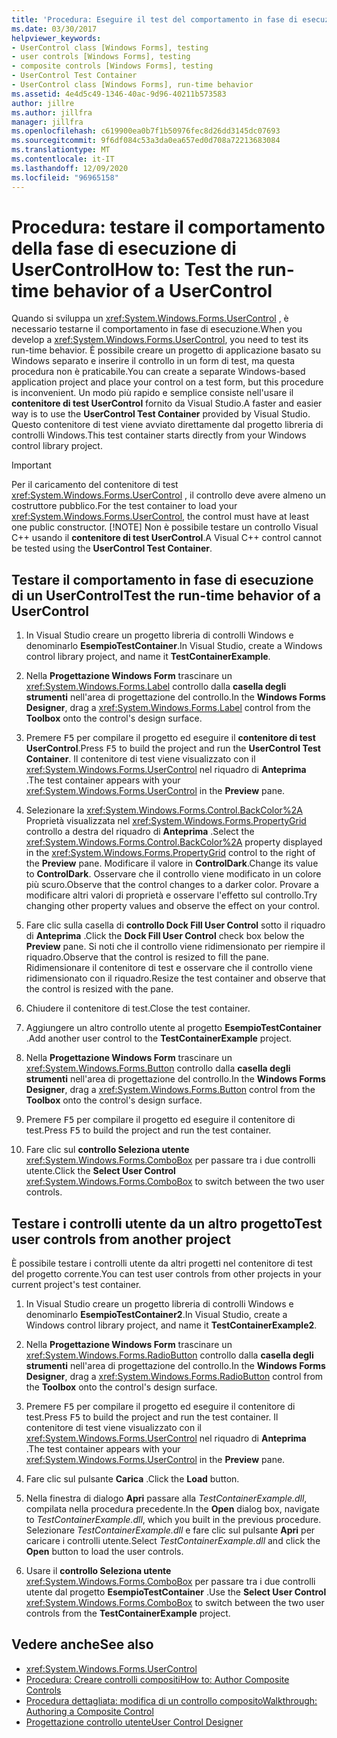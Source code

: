 ```yaml
---
title: 'Procedura: Eseguire il test del comportamento in fase di esecuzione di UserControl'
ms.date: 03/30/2017
helpviewer_keywords:
- UserControl class [Windows Forms], testing
- user controls [Windows Forms], testing
- composite controls [Windows Forms], testing
- UserControl Test Container
- UserControl class [Windows Forms], run-time behavior
ms.assetid: 4e4d5c49-1346-40ac-9d96-40211b573583
author: jillre
ms.author: jillfra
manager: jillfra
ms.openlocfilehash: c619900ea0b7f1b50976fec8d26dd3145dc07693
ms.sourcegitcommit: 9f6df084c53a3da0ea657ed0d708a72213683084
ms.translationtype: MT
ms.contentlocale: it-IT
ms.lasthandoff: 12/09/2020
ms.locfileid: "96965158"
---
```

# <a name="how-to-test-the-run-time-behavior-of-a-usercontrol"></a><span data-ttu-id="8294b-102">Procedura: testare il comportamento della fase di esecuzione di UserControl</span><span class="sxs-lookup"><span data-stu-id="8294b-102">How to: Test the run-time behavior of a UserControl</span></span>

<span data-ttu-id="8294b-103">Quando si sviluppa un <xref:System.Windows.Forms.UserControl> , è necessario testarne il comportamento in fase di esecuzione.</span><span class="sxs-lookup"><span data-stu-id="8294b-103">When you develop a <xref:System.Windows.Forms.UserControl>, you need to test its run-time behavior.</span></span> <span data-ttu-id="8294b-104">È possibile creare un progetto di applicazione basato su Windows separato e inserire il controllo in un form di test, ma questa procedura non è praticabile.</span><span class="sxs-lookup"><span data-stu-id="8294b-104">You can create a separate Windows-based application project and place your control on a test form, but this procedure is inconvenient.</span></span> <span data-ttu-id="8294b-105">Un modo più rapido e semplice consiste nell'usare il **contenitore di test UserControl** fornito da Visual Studio.</span><span class="sxs-lookup"><span data-stu-id="8294b-105">A faster and easier way is to use the **UserControl Test Container** provided by Visual Studio.</span></span> <span data-ttu-id="8294b-106">Questo contenitore di test viene avviato direttamente dal progetto libreria di controlli Windows.</span><span class="sxs-lookup"><span data-stu-id="8294b-106">This test container starts directly from your Windows control library project.</span></span>

> [!IMPORTANT]
> <span data-ttu-id="8294b-107">Per il caricamento del contenitore di test <xref:System.Windows.Forms.UserControl> , il controllo deve avere almeno un costruttore pubblico.</span><span class="sxs-lookup"><span data-stu-id="8294b-107">For the test container to load your <xref:System.Windows.Forms.UserControl>, the control must have at least one public constructor.</span></span>
> [!NOTE]
> <span data-ttu-id="8294b-108">Non è possibile testare un controllo Visual C++ usando il **contenitore di test UserControl**.</span><span class="sxs-lookup"><span data-stu-id="8294b-108">A Visual C++ control cannot be tested using the **UserControl Test Container**.</span></span>

## <a name="test-the-run-time-behavior-of-a-usercontrol"></a><span data-ttu-id="8294b-109">Testare il comportamento in fase di esecuzione di un UserControl</span><span class="sxs-lookup"><span data-stu-id="8294b-109">Test the run-time behavior of a UserControl</span></span>

1. <span data-ttu-id="8294b-110">In Visual Studio creare un progetto libreria di controlli Windows e denominarlo **EsempioTestContainer**.</span><span class="sxs-lookup"><span data-stu-id="8294b-110">In Visual Studio, create a Windows control library project, and name it **TestContainerExample**.</span></span>

2. <span data-ttu-id="8294b-111">Nella **Progettazione Windows Form** trascinare un <xref:System.Windows.Forms.Label> controllo dalla **casella degli strumenti** nell'area di progettazione del controllo.</span><span class="sxs-lookup"><span data-stu-id="8294b-111">In the **Windows Forms Designer**, drag a <xref:System.Windows.Forms.Label> control from the **Toolbox** onto the control's design surface.</span></span>

3. <span data-ttu-id="8294b-112">Premere <kbd>F5</kbd> per compilare il progetto ed eseguire il **contenitore di test UserControl**.</span><span class="sxs-lookup"><span data-stu-id="8294b-112">Press <kbd>F5</kbd> to build the project and run the **UserControl Test Container**.</span></span> <span data-ttu-id="8294b-113">Il contenitore di test viene visualizzato con il <xref:System.Windows.Forms.UserControl> nel riquadro di **Anteprima** .</span><span class="sxs-lookup"><span data-stu-id="8294b-113">The test container appears with your <xref:System.Windows.Forms.UserControl> in the **Preview** pane.</span></span>

4. <span data-ttu-id="8294b-114">Selezionare la <xref:System.Windows.Forms.Control.BackColor%2A> Proprietà visualizzata nel <xref:System.Windows.Forms.PropertyGrid> controllo a destra del riquadro di **Anteprima** .</span><span class="sxs-lookup"><span data-stu-id="8294b-114">Select the <xref:System.Windows.Forms.Control.BackColor%2A> property displayed in the <xref:System.Windows.Forms.PropertyGrid> control to the right of the **Preview** pane.</span></span> <span data-ttu-id="8294b-115">Modificare il valore in **ControlDark**.</span><span class="sxs-lookup"><span data-stu-id="8294b-115">Change its value to **ControlDark**.</span></span> <span data-ttu-id="8294b-116">Osservare che il controllo viene modificato in un colore più scuro.</span><span class="sxs-lookup"><span data-stu-id="8294b-116">Observe that the control changes to a darker color.</span></span> <span data-ttu-id="8294b-117">Provare a modificare altri valori di proprietà e osservare l'effetto sul controllo.</span><span class="sxs-lookup"><span data-stu-id="8294b-117">Try changing other property values and observe the effect on your control.</span></span>

5. <span data-ttu-id="8294b-118">Fare clic sulla casella di **controllo Dock Fill User Control** sotto il riquadro di **Anteprima** .</span><span class="sxs-lookup"><span data-stu-id="8294b-118">Click the **Dock Fill User Control** check box below the **Preview** pane.</span></span> <span data-ttu-id="8294b-119">Si noti che il controllo viene ridimensionato per riempire il riquadro.</span><span class="sxs-lookup"><span data-stu-id="8294b-119">Observe that the control is resized to fill the pane.</span></span> <span data-ttu-id="8294b-120">Ridimensionare il contenitore di test e osservare che il controllo viene ridimensionato con il riquadro.</span><span class="sxs-lookup"><span data-stu-id="8294b-120">Resize the test container and observe that the control is resized with the pane.</span></span>

6. <span data-ttu-id="8294b-121">Chiudere il contenitore di test.</span><span class="sxs-lookup"><span data-stu-id="8294b-121">Close the test container.</span></span>

7. <span data-ttu-id="8294b-122">Aggiungere un altro controllo utente al progetto **EsempioTestContainer** .</span><span class="sxs-lookup"><span data-stu-id="8294b-122">Add another user control to the **TestContainerExample** project.</span></span>

8. <span data-ttu-id="8294b-123">Nella **Progettazione Windows Form** trascinare un <xref:System.Windows.Forms.Button> controllo dalla **casella degli strumenti** nell'area di progettazione del controllo.</span><span class="sxs-lookup"><span data-stu-id="8294b-123">In the **Windows Forms Designer**, drag a <xref:System.Windows.Forms.Button> control from the **Toolbox** onto the control's design surface.</span></span>

9. <span data-ttu-id="8294b-124">Premere <kbd>F5</kbd> per compilare il progetto ed eseguire il contenitore di test.</span><span class="sxs-lookup"><span data-stu-id="8294b-124">Press <kbd>F5</kbd> to build the project and run the test container.</span></span>

10. <span data-ttu-id="8294b-125">Fare clic sul **controllo Seleziona utente** <xref:System.Windows.Forms.ComboBox> per passare tra i due controlli utente.</span><span class="sxs-lookup"><span data-stu-id="8294b-125">Click the **Select User Control** <xref:System.Windows.Forms.ComboBox> to switch between the two user controls.</span></span>

## <a name="test-user-controls-from-another-project"></a><span data-ttu-id="8294b-126">Testare i controlli utente da un altro progetto</span><span class="sxs-lookup"><span data-stu-id="8294b-126">Test user controls from another project</span></span>

<span data-ttu-id="8294b-127">È possibile testare i controlli utente da altri progetti nel contenitore di test del progetto corrente.</span><span class="sxs-lookup"><span data-stu-id="8294b-127">You can test user controls from other projects in your current project's test container.</span></span>

1. <span data-ttu-id="8294b-128">In Visual Studio creare un progetto libreria di controlli Windows e denominarlo **EsempioTestContainer2**.</span><span class="sxs-lookup"><span data-stu-id="8294b-128">In Visual Studio, create a Windows control library project, and name it **TestContainerExample2**.</span></span>

2. <span data-ttu-id="8294b-129">Nella **Progettazione Windows Form** trascinare un <xref:System.Windows.Forms.RadioButton> controllo dalla **casella degli strumenti** nell'area di progettazione del controllo.</span><span class="sxs-lookup"><span data-stu-id="8294b-129">In the **Windows Forms Designer**, drag a <xref:System.Windows.Forms.RadioButton> control from the **Toolbox** onto the control's design surface.</span></span>

3. <span data-ttu-id="8294b-130">Premere <kbd>F5</kbd> per compilare il progetto ed eseguire il contenitore di test.</span><span class="sxs-lookup"><span data-stu-id="8294b-130">Press <kbd>F5</kbd> to build the project and run the test container.</span></span> <span data-ttu-id="8294b-131">Il contenitore di test viene visualizzato con il <xref:System.Windows.Forms.UserControl> nel riquadro di **Anteprima** .</span><span class="sxs-lookup"><span data-stu-id="8294b-131">The test container appears with your <xref:System.Windows.Forms.UserControl> in the **Preview** pane.</span></span>

4. <span data-ttu-id="8294b-132">Fare clic sul pulsante **Carica** .</span><span class="sxs-lookup"><span data-stu-id="8294b-132">Click the **Load** button.</span></span>

5. <span data-ttu-id="8294b-133">Nella finestra di dialogo **Apri** passare alla *TestContainerExample.dll*, compilata nella procedura precedente.</span><span class="sxs-lookup"><span data-stu-id="8294b-133">In the **Open** dialog box, navigate to *TestContainerExample.dll*, which you built in the previous procedure.</span></span> <span data-ttu-id="8294b-134">Selezionare *TestContainerExample.dll* e fare clic sul pulsante **Apri** per caricare i controlli utente.</span><span class="sxs-lookup"><span data-stu-id="8294b-134">Select *TestContainerExample.dll* and click the **Open** button to load the user controls.</span></span>

6. <span data-ttu-id="8294b-135">Usare il **controllo Seleziona utente** <xref:System.Windows.Forms.ComboBox> per passare tra i due controlli utente dal progetto **EsempioTestContainer** .</span><span class="sxs-lookup"><span data-stu-id="8294b-135">Use the **Select User Control** <xref:System.Windows.Forms.ComboBox> to switch between the two user controls from the **TestContainerExample** project.</span></span>

## <a name="see-also"></a><span data-ttu-id="8294b-136">Vedere anche</span><span class="sxs-lookup"><span data-stu-id="8294b-136">See also</span></span>

- <xref:System.Windows.Forms.UserControl>
- [<span data-ttu-id="8294b-137">Procedura: Creare controlli compositi</span><span class="sxs-lookup"><span data-stu-id="8294b-137">How to: Author Composite Controls</span></span>](how-to-author-composite-controls.md)
- [<span data-ttu-id="8294b-138">Procedura dettagliata: modifica di un controllo composito</span><span class="sxs-lookup"><span data-stu-id="8294b-138">Walkthrough: Authoring a Composite Control</span></span>](walkthrough-authoring-a-composite-control-with-visual-csharp.md)
- <span data-ttu-id="8294b-139">[Progettazione controllo utente](/previous-versions/visualstudio/visual-studio-2010/183c3hth(v=vs.100))</span><span class="sxs-lookup"><span data-stu-id="8294b-139">[User Control Designer](/previous-versions/visualstudio/visual-studio-2010/183c3hth(v=vs.100))</span></span>
